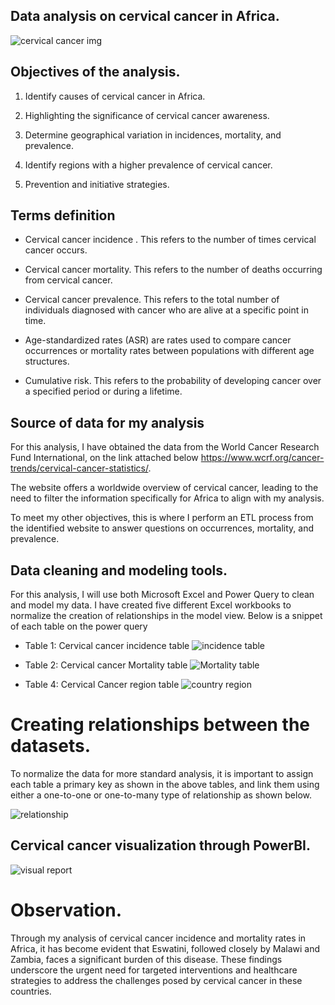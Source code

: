 
## Data analysis on cervical cancer in Africa.
![cervical cancer img](https://github.com/ruth-kitasi/Cervical-cancer-analysis-in-Africa/assets/106556092/1a1a4015-f12e-452a-a6f7-733c35c25ec4)


## Objectives of the analysis.

1. Identify causes of cervical cancer in Africa.

2. Highlighting the significance of cervical cancer awareness.

3.  Determine geographical variation in incidences, mortality, and prevalence.

4. Identify regions with a higher prevalence of cervical cancer.

5. Prevention and initiative strategies.

## Terms definition

- Cervical cancer incidence . This refers to the number of times cervical cancer occurs.

- Cervical cancer mortality. This refers to the number of deaths occurring from cervical cancer.

- Cervical cancer prevalence. This refers to the total number of individuals diagnosed with cancer who are alive at a specific point in time.

- Age-standardized rates (ASR) are rates used to compare cancer occurrences or mortality rates between populations with different age structures.
- Cumulative risk. This refers to the probability of developing cancer over a specified period or during a lifetime.

## Source of data for my analysis

For this analysis, I have obtained the data from the World Cancer Research Fund International, on the link attached below https://www.wcrf.org/cancer-trends/cervical-cancer-statistics/.

The website offers a worldwide overview of cervical cancer, leading to the need to filter the information specifically for Africa to align with my analysis.

To meet my other objectives, this is where I perform an ETL process from the identified website to answer questions on occurrences, mortality, and prevalence.

## Data cleaning and modeling tools.

For this analysis, I will use both Microsoft Excel and Power Query to clean and model my data. I have created five different Excel workbooks to normalize the creation of relationships in the model view. Below is a snippet of each table on the power query

- Table 1: Cervical cancer incidence table
![incidence table](https://github.com/ruth-kitasi/Cervical-cancer-analysis-in-Africa/assets/106556092/5b5276ba-eba2-4d42-ba9b-7876b0cae946)

- Table 2: Cervical cancer Mortality table
![Mortality table](https://github.com/ruth-kitasi/Cervical-cancer-analysis-in-Africa/assets/106556092/124552ed-cfb9-46c5-b145-e53363b3b061)

- Table 4: Cervical Cancer region table
![country region](https://github.com/ruth-kitasi/Cervical-cancer-analysis-in-Africa/assets/106556092/a95a9fab-c80a-4d49-9ce3-2caa8df825ec)

# Creating relationships between the datasets.

To normalize the data for more standard analysis, it is important to assign each table a primary key as shown in the above tables, and link them using either a one-to-one or one-to-many type of relationship as shown below.

![relationship](https://github.com/ruth-kitasi/Cervical-cancer-analysis-in-Africa/assets/106556092/9b6bc2b8-b790-4e20-aa42-fa7207b7c0ed)

## Cervical cancer visualization through PowerBI.

![visual report](https://github.com/ruth-kitasi/Cervical-cancer-analysis-in-Africa/assets/106556092/c1af9681-265e-41d7-bdc9-019fc9e8fe89)
# Observation.

Through my analysis of cervical cancer incidence and mortality rates in Africa, it has become evident that Eswatini, followed closely by Malawi and Zambia, faces a significant burden of this disease. These findings underscore the urgent need for targeted interventions and healthcare strategies to address the challenges posed by cervical cancer in these countries.







